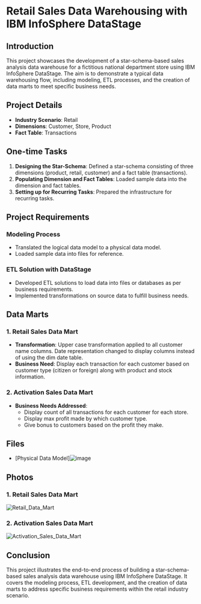 # Retail Sales Data Warehousing with IBM InfoSphere DataStage

## Introduction
This project showcases the development of a star-schema-based sales analysis data warehouse for a fictitious national department store using IBM InfoSphere DataStage. The aim is to demonstrate a typical data warehousing flow, including modeling, ETL processes, and the creation of data marts to meet specific business needs.

## Project Details
- **Industry Scenario**: Retail
- **Dimensions**: Customer, Store, Product
- **Fact Table**: Transactions

## One-time Tasks 
1. **Designing the Star-Schema**: Defined a star-schema consisting of three dimensions (product, retail, customer) and a fact table (transactions).
2. **Populating Dimension and Fact Tables**: Loaded sample data into the dimension and fact tables.
3. **Setting up for Recurring Tasks**: Prepared the infrastructure for recurring tasks.

## Project Requirements
### Modeling Process
- Translated the logical data model to a physical data model.
- Loaded sample data into files for reference.

### ETL Solution with DataStage
- Developed ETL solutions to load data into files or databases as per business requirements.
- Implemented transformations on source data to fulfill business needs.

## Data Marts
### 1. Retail Sales Data Mart
- **Transformation**: Upper case transformation applied to all customer name columns. Date representation changed to display columns instead of using the dim date table.
- **Business Need**: Display each transaction for each customer based on customer type (citizen or foreign) along with product and stock information.

### 2. Activation Sales Data Mart
- **Business Needs Addressed**:
  - Display count of all transactions for each customer for each store.
  - Display max profit made by which customer type.
  - Give bonus to customers based on the profit they make.

## Files
- [Physical Data Model]![image](https://github.com/ahmedhattem11/ETL-Data-Stage/assets/87239054/cea5819d-936d-4e03-95f1-05c9f99fda79)

## Photos 
### 1. Retail Sales Data Mart
![Retail_Data_Mart](https://github.com/ahmedhattem11/ETL-Data-Stage/assets/87239054/6b5e650d-dea5-4e1f-9704-10b850914b03)

### 2. Activation Sales Data Mart
![Activation_Sales_Data_Mart](https://github.com/ahmedhattem11/ETL-Data-Stage/assets/87239054/9c942574-058e-40fa-a3f4-2ee3065746e4)

## Conclusion
This project illustrates the end-to-end process of building a star-schema-based sales analysis data warehouse using IBM InfoSphere DataStage. It covers the modeling process, ETL development, and the creation of data marts to address specific business requirements within the retail industry scenario.
